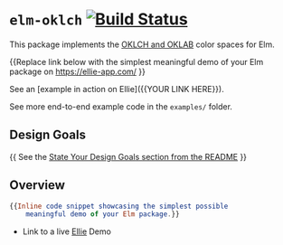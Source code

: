 # `elm-oklch` [![Build Status](https://github.com/miniBill/elm-oklch/workflows/CI/badge.svg)](https://github.com/miniBill/elm-oklch/actions?query=branch%3Amain)
This package implements the [OKLCH and OKLAB](https://bottosson.github.io/posts/oklab/) color spaces for Elm.

{{Replace link below with the simplest meaningful demo of your Elm package on https://ellie-app.com/ }}

See an [example in action on Ellie]({{YOUR LINK HERE}}).

See more end-to-end example code in the `examples/` folder.

## Design Goals

{{
See the [State Your Design Goals section from the README](https://github.com/dillonkearns/idiomatic-elm-package-guide#explicitly-state-design-goals-in-your-readme) }}

## Overview

```elm
{{Inline code snippet showcasing the simplest possible
    meaningful demo of your Elm package.}}
```

* Link to a live [Ellie](https://ellie-app.com/) Demo
